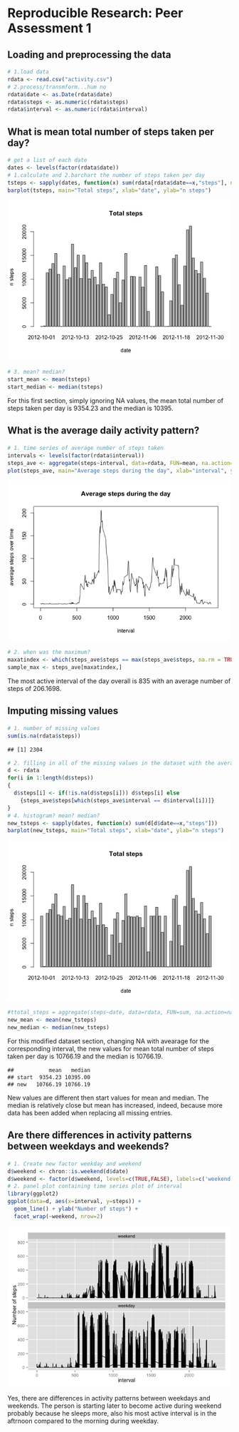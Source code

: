 # Reproducible Research: Peer Assessment 1


## Loading and preprocessing the data

```r
# 1.load data
rdata <- read.csv("activity.csv")  
# 2.process/transmform...hum no
rdata$date <- as.Date(rdata$date)
rdata$steps <- as.numeric(rdata$steps)
rdata$interval <- as.numeric(rdata$interval)
```

## What is mean total number of steps taken per day?

```r
# get a list of each date
dates <- levels(factor(rdata$date))
# 1.calculate and 2.barchart the number of steps taken per day
tsteps <- sapply(dates, function(x) sum(rdata[rdata$date==x,"steps"], na.rm=TRUE))
barplot(tsteps, main="Total steps", xlab="date", ylab="n steps")
```

![](PA1_template_files/figure-html/MeanTotalNumberOfSteps-1.png) 

```r
# 3. mean? median?
start_mean <- mean(tsteps)
start_median <- median(tsteps)
```
For this first section, simply ignoring NA values, the mean total number of steps taken per day is 9354.23 and the median is 10395.

## What is the average daily activity pattern?

```r
# 1. time series of average number of steps taken
intervals <- levels(factor(rdata$interval))
steps_ave <- aggregate(steps~interval, data=rdata, FUN=mean, na.action=na.omit)
plot(steps_ave, main="Average steps during the day", xlab="interval", ylab="average steps over time", type = 'l')
```

![](PA1_template_files/figure-html/AverageDaily-1.png) 

```r
# 2. when was the maximum?
maxatindex <- which(steps_ave$steps == max(steps_ave$steps, na.rm = TRUE))
sample_max <- steps_ave[maxatindex,]
```

The most active interval of the day overall is 835 with an average number of steps of 206.1698.

## Imputing missing values

```r
# 1. number of missing values
sum(is.na(rdata$steps))
```

```
## [1] 2304
```

```r
# 2. filling in all of the missing values in the dataset with the average of the corresponding interval
d <- rdata
for(i in 1:length(d$steps))
{
  d$steps[i] <- if(!is.na(d$steps[i])) d$steps[i] else
    {steps_ave$steps[which(steps_ave$interval == d$interval[i])]}
}
# 4. histogram? mean? median?
new_tsteps <- sapply(dates, function(x) sum(d[d$date==x,"steps"]))
barplot(new_tsteps, main="Total steps", xlab="date", ylab="n steps")
```

![](PA1_template_files/figure-html/ImputingMissingValue-1.png) 

```r
#ttotal_steps = aggregate(steps~date, data=rdata, FUN=sum, na.action=na.omit)
new_mean <- mean(new_tsteps)
new_median <- median(new_tsteps)
```

For this modified dataset section, changing NA with avearage for the corresponding interval, the new values for mean total number of steps taken per day is 10766.19 and the median is 10766.19.


```
##           mean   median
## start  9354.23 10395.00
## new   10766.19 10766.19
```

New values are different then start values for mean and median. The median is relatively close but mean has increased, indeed, because more data has been added when replacing all missing entries.

## Are there differences in activity patterns between weekdays and weekends?

```r
# 1. Create new factor weekday and weekend
d$weekend <- chron::is.weekend(d$date)
d$weekend <- factor(d$weekend, levels=c(TRUE,FALSE), labels=c('weekend','weekday'))
# 2. panel plot containing time series plot of interval
library(ggplot2)
ggplot(data=d, aes(x=interval, y=steps)) +
  geom_line() + ylab("Number of steps") +
  facet_wrap(~weekend, nrow=2)
```

![](PA1_template_files/figure-html/WeekdayDifference-1.png) 

Yes, there are differences in activity patterns between weekdays and weekends.
The person is starting later to become active during weekend probably because he sleeps more, also his most active interval is in the aftrnoon compared to the morning during weekday.
